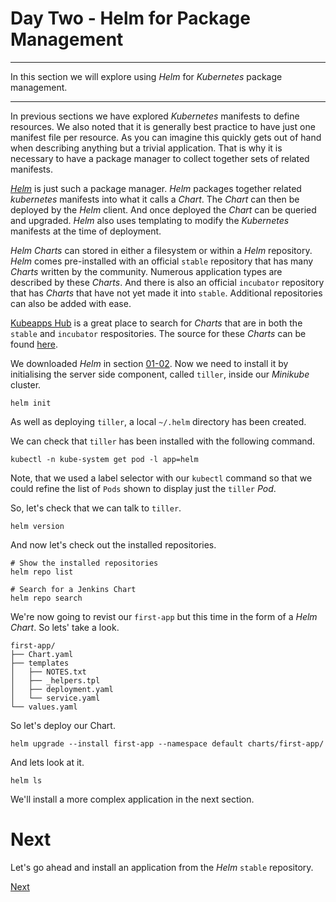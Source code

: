 # Day Two - Helm for Package Management

---

In this section we will explore using _Helm_ for _Kubernetes_ package management.

---

In previous sections we have explored _Kubernetes_ manifests to define resources.  We also noted that it is generally best practice to have just one manifest file per resource.  As you can imagine this quickly gets out of hand when describing anything but a trivial application.  That is why it is necessary to have a package manager to collect together sets of related manifests.

[_Helm_](https://helm.sh) is just such a package manager.  _Helm_ packages together related _kubernetes_ manifests into what it calls a _Chart_.  The _Chart_ can then be deployed by the _Helm_ client.  And once deployed the _Chart_ can be queried and upgraded.  _Helm_ also uses templating to modify the _Kubernetes_ manifests at the time of deployment.

_Helm_ _Charts_ can stored in either a filesystem or within a _Helm_ repository.  _Helm_ comes pre-installed with an official `stable` repository that has many _Charts_ written by the community.  Numerous application types are described by these _Charts_.  And there is also an official `incubator` repository that has _Charts_ that have not yet made it into `stable`.  Additional repositories can also be added with ease.

[Kubeapps Hub](https://hub.kubeapps.com/charts?q=incubator) is a great place to search for _Charts_ that are in both the `stable` and `incubator` respositories.  The source for these _Charts_ can be found [here](https://github.com/kubernetes/charts).

We downloaded _Helm_ in section [01-02](../01-getting-started-with-kubernetes/01-02.md).  Now we need to install it by initialising the server side component, called `tiller`, inside our _Minikube_ cluster.

```console
helm init
```
As well as deploying `tiller`, a local `~/.helm` directory has been created.

We can check that `tiller` has been installed with the following command.

```console
kubectl -n kube-system get pod -l app=helm
```

Note, that we used a label selector with our `kubectl` command so that we could refine the list of `Pods` shown to display just the `tiller` _Pod_.

So, let's check that we can talk to `tiller`.

```console
helm version
```

And now let's check out the installed repositories.

```console
# Show the installed repositories
helm repo list

# Search for a Jenkins Chart
helm repo search
```

We're now going to revist our `first-app` but this time in the form of a _Helm Chart_.  So lets' take a look.

```console
first-app/
├── Chart.yaml
├── templates
│   ├── NOTES.txt
│   ├── _helpers.tpl
│   ├── deployment.yaml
│   └── service.yaml
└── values.yaml
```

So let's deploy our Chart.

```console
helm upgrade --install first-app --namespace default charts/first-app/
```

And lets look at it.

```console
helm ls
```

We'll install a more complex application in the next section.

# Next

Let's go ahead and install an application from the _Helm_ `stable` repository.

[Next](02-06.md)